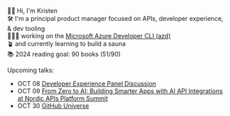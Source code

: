 👋🏻 Hi, I'm Kristen <br>
🛠️ I'm a principal product manager focused on APIs, developer experience, & dev tooling <br>
👩🏻‍💻 working on the [Microsoft Azure Developer CLI (azd)](https://learn.microsoft.com/en-us/azure/developer/azure-developer-cli/) <br>
🪴 and currently learning to build a sauna <br>
📚 2024 reading goal: 90 books (51/90) <br>

Upcoming talks:
- OCT 08 [Developer Experience Panel Discussion](https://nordicapis.com/sessions/developer-experience-panel-discussion/)
- OCT 09 [From Zero to AI: Building Smarter Apps with AI API Integrations at Nordic APIs Platform Summit](https://nordicapis.com/events/platform-summit-2024/)
- OCT 30 [GitHub Universe](https://reg.githubuniverse.com/flow/github/universe24/attendee-portal/page/sessioncatalog/session/1722975257185001oCrC) 
